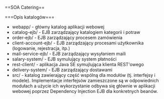 ==SOA Catering==

===Opis katalogów===
- webapp/ - główny katalog aplikacji webowej
- catalog-ejb/ - EJB zarządzający katalogiem kategorii i potraw
- order-ejb/ - EJB zarządzający procesem zamówienia
- client-account-ejb/ - EJB zarządzający procesami użytkownika (logowanie, rejestracja, itp.)
- mail-service-ejb/ - EJB zarządzający wysyłaniem maili 
- salary-system/ - EJB symulujący system płatności
- rest-client/ - aplikacja Java SE symujlująca klienta REST'owego
- delivery-system/ - EJB zarządzający dostawami
- src/ - katalog zawierający część wspólną dla modułów (tj. interfejsy i modele). Implementacje interfejsów zamieszczone są w odpowiednich modułach a użycie ich wykorzystanie odbywa się głównie w aplikacji webowej poprzez Dependency Injection EJB dla konkretnych beanów.


